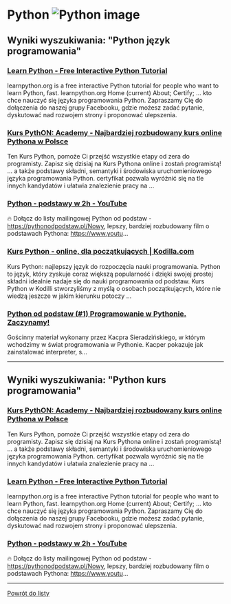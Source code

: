 # Python ![Python image](https://www.tiobe.com/wp-content/themes/tiobe/tiobe-index/images/Python.png)

## Wyniki wyszukiwania: "Python język programowania" 

### [Learn Python - Free Interactive Python Tutorial](https://www.learnpython.org/pl/) 

 learnpython.org is a free interactive Python tutorial for people who want to learn Python, fast. learnpython.org Home (current) About; Certify; ... kto chce nauczyć się języka programowania Python. Zapraszamy Cię do dołączenia do naszej grupy Facebooku, gdzie możesz zadać pytanie, dyskutować nad rozwojem strony i proponować ulepszenia.


### [Kurs PythON: Academy - Najbardziej rozbudowany kurs online Pythona w Polsce](https://www.pythonacademy.pl/) 

 Ten Kurs Python, pomoże Ci przejść wszystkie etapy od zera do programisty. Zapisz się dzisiaj na Kurs Pythona online i zostań programistą! ... a także podstawy składni, semantyki i środowiska uruchomieniowego języka programowania Python. certyfikat pozwala wyróżnić się na tle innych kandydatów i ułatwia znalezienie pracy na ...


### [Python - podstawy w 2h - YouTube](https://www.youtube.com/watch?v=BBu6ZoAHIwI) 

 🔥 Dołącz do listy mailingowej Python od podstaw - https://pythonodpodstaw.pl/Nowy, lepszy, bardziej rozbudowany film o podstawach Pythona: https://www.youtu...


### [Kurs Python - online, dla początkujących | Kodilla.com](https://kodilla.com/pl/kurs-python) 

 Kurs Python: najlepszy język do rozpoczęcia nauki programowania. Python to język, który zyskuje coraz większą popularność i dzięki swojej prostej składni idealnie nadaje się do nauki programowania od podstaw. Kurs Python w Kodilli stworzyliśmy z myślą o osobach początkujących, które nie wiedzą jeszcze w jakim kierunku potoczy ...


### [Python od podstaw (#1) Programowanie w Pythonie. Zaczynamy!](https://www.youtube.com/watch?v=BVZHxKL14T0) 

 Gościnny materiał wykonany przez Kacpra Sieradzińskiego, w którym wchodzimy w świat programowania w Pythonie. Kacper pokazuje jak zainstalować interpreter, s...




---

## Wyniki wyszukiwania: "Python kurs programowania" 

### [Kurs PythON: Academy - Najbardziej rozbudowany kurs online Pythona w Polsce](https://www.pythonacademy.pl/) 

 Ten Kurs Python, pomoże Ci przejść wszystkie etapy od zera do programisty. Zapisz się dzisiaj na Kurs Pythona online i zostań programistą! ... a także podstawy składni, semantyki i środowiska uruchomieniowego języka programowania Python. certyfikat pozwala wyróżnić się na tle innych kandydatów i ułatwia znalezienie pracy na ...


### [Learn Python - Free Interactive Python Tutorial](https://www.learnpython.org/pl/) 

 learnpython.org is a free interactive Python tutorial for people who want to learn Python, fast. learnpython.org Home (current) About; Certify; ... kto chce nauczyć się języka programowania Python. Zapraszamy Cię do dołączenia do naszej grupy Facebooku, gdzie możesz zadać pytanie, dyskutować nad rozwojem strony i proponować ulepszenia.


### [Python - podstawy w 2h - YouTube](https://www.youtube.com/watch?v=BBu6ZoAHIwI) 

 🔥 Dołącz do listy mailingowej Python od podstaw - https://pythonodpodstaw.pl/Nowy, lepszy, bardziej rozbudowany film o podstawach Pythona: https://www.youtu...




---

 [Powrót do listy](/home/mhz/Dokumenty/studia/sem4/awww/lab1/top20.md)